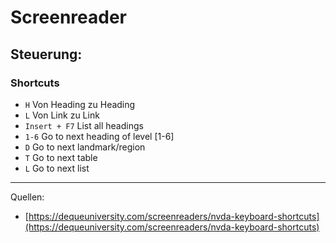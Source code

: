 # Screenreader
## Steuerung:
### Shortcuts

- `H` Von Heading zu Heading
- `L` Von Link zu Link
- `Insert + F7` List all headings
- `1-6` Go to next heading of level [1-6]
- `D` Go to next landmark/region
- `T` Go to next table
- `L` Go to next list

--- 

Quellen:
- [https://dequeuniversity.com/screenreaders/nvda-keyboard-shortcuts](https://dequeuniversity.com/screenreaders/nvda-keyboard-shortcuts)
